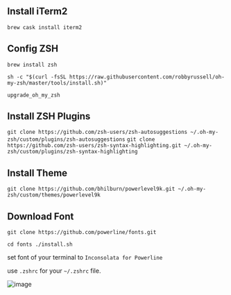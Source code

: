 ## Install iTerm2

`brew cask install iterm2`

## Config ZSH

`brew install zsh`

`sh -c "$(curl -fsSL https://raw.githubusercontent.com/robbyrussell/oh-my-zsh/master/tools/install.sh)"`

`upgrade_oh_my_zsh`

## Install ZSH Plugins

`git clone https://github.com/zsh-users/zsh-autosuggestions ~/.oh-my-zsh/custom/plugins/zsh-autosuggestions`
`git clone https://github.com/zsh-users/zsh-syntax-highlighting.git ~/.oh-my-zsh/custom/plugins/zsh-syntax-highlighting`

## Install Theme

`git clone https://github.com/bhilburn/powerlevel9k.git ~/.oh-my-zsh/custom/themes/powerlevel9k`

## Download Font

`git clone https://github.com/powerline/fonts.git`

`cd fonts
./install.sh`

set font of your terminal to `Inconsolata for Powerline`

use `.zshrc` for your `~/.zshrc` file.

![image](https://user-images.githubusercontent.com/44297246/219365980-11b4cbe2-2948-4038-bbe4-824e561c8a95.png)
